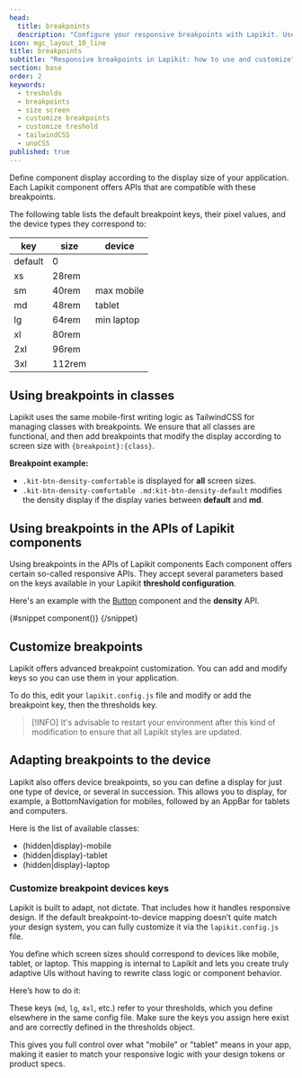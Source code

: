 ```yaml
---
head:
  title: breakpoints
  description: "Configure your responsive breakpoints with Lapikit. Use in CSS components and styles for a fluid UI"
icon: mgc_layout_10_line
title: breakpoints
subtitle: "Responsive breakpoints in Lapikit: how to use and customize"
section: base
order: 2
keywords:
  - tresholds
  - breakpoints
  - size screen
  - customize breakpoints
  - customize treshold
  - tailwindCSS
  - unoCSS
published: true
---
```


<script>
    import { Sandbox, CommandLine } from '$lib/components/index.js';
    // codes
    import UpdateConfigBreakpoints from "$lib/components/docs/update-breakpoints.ts?raw";
    import UpdateConfigBreakpointsDevice from "$lib/components/docs/update-breakpoints-device.ts?raw";

    // components
    import ButtonDensity from "$lib/components/docs/button/button-density.svelte";
    import ButtonDensityCode from "$lib/components/docs/button/button-density.svelte?raw";

    // command line
    const commandInstall = [
        {pkg: "npm", command: ["npm i -D lapikit", "npx lapikit init"]},
        {pkg: "yarn", command: ["yarn add -D lapikit", "npx lapikit init"]},
    ];
    const commandInstallWithoutCLI = [
        {pkg: "npm", command: "npm i -D lapikit"},
        {pkg: "yarn", command: "yarn add -D lapikit"},
    ];
</script>

Define component display according to the display size of your application. Each Lapikit component offers APIs that are compatible with these breakpoints.

The following table lists the default breakpoint keys, their pixel values, and the device types they correspond to:

| key     | size   | device     |
| ------- | ------ | ---------- |
| default | 0      |            |
| xs      | 28rem  |            |
| sm      | 40rem  | max mobile |
| md      | 48rem  | tablet     |
| lg      | 64rem  | min laptop |
| xl      | 80rem  |            |
| 2xl     | 96rem  |            |
| 3xl     | 112rem |            |

## Using breakpoints in classes

Lapikit uses the same mobile-first writing logic as TailwindCSS for managing classes with breakpoints. We ensure that all classes are functional, and then add breakpoints that modify the display according to screen size with `{breakpoint}:{class}`.

**Breakpoint example:**

- `.kit-btn-density-comfortable` is displayed for **all** screen sizes.
- `.kit-btn-density-comfortable .md:kit-btn-density-default` modifies the density display if the display varies between **default** and **md**.

## Using breakpoints in the APIs of Lapikit components

Using breakpoints in the APIs of Lapikit components
Each component offers certain so-called responsive APIs. They accept several parameters based on the keys available in your Lapikit **threshold configuration**.

Here's an example with the [Button](/docs/componnents/button) component and the **density** API.

<Sandbox name="button-density-sandbox" code={ButtonDensityCode}>
	{#snippet component()}
		<ButtonDensity/>
	{/snippet}
</Sandbox>

## Customize breakpoints

Lapikit offers advanced breakpoint customization. You can add and modify keys so you can use them in your application.

To do this, edit your `lapikit.config.js` file and modify or add the breakpoint key, then the thresholds key.

<Sandbox name="update-config-breakpoints" code={UpdateConfigBreakpoints}/>

> [!INFO]
> It's advisable to restart your environment after this kind of modification to ensure that all Lapikit styles are updated.

## Adapting breakpoints to the device

Lapikit also offers device breakpoints, so you can define a display for just one type of device, or several in succession. This allows you to display, for example, a BottomNavigation for mobiles, followed by an AppBar for tablets and computers.

Here is the list of available classes:

- (hidden|display)-mobile
- (hidden|display)-tablet
- (hidden|display)-laptop

### Customize breakpoint devices keys

Lapikit is built to adapt, not dictate. That includes how it handles responsive design. If the default breakpoint-to-device mapping doesn’t quite match your design system, you can fully customize it via the `lapikit.config.js` file.

You define which screen sizes should correspond to devices like mobile, tablet, or laptop. This mapping is internal to Lapikit and lets you create truly adaptive UIs without having to rewrite class logic or component behavior.

Here’s how to do it:

<Sandbox name="update-config-breakpoints-device" code={UpdateConfigBreakpointsDevice}/>

These keys (`md`, `lg`, `4xl`, etc.) refer to your thresholds, which you define elsewhere in the same config file. Make sure the keys you assign here exist and are correctly defined in the thresholds object.

This gives you full control over what "mobile" or "tablet" means in your app, making it easier to match your responsive logic with your design tokens or product specs.
